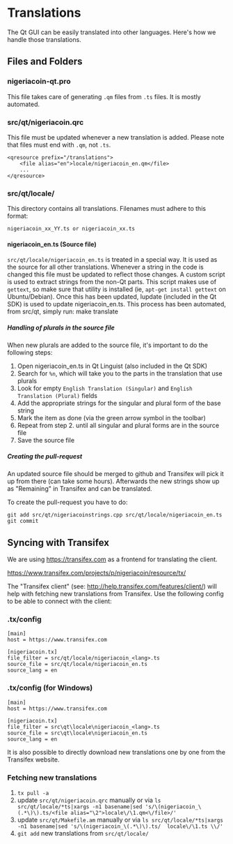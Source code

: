 Translations
============

The Qt GUI can be easily translated into other languages. Here's how we
handle those translations.

Files and Folders
-----------------

### nigeriacoin-qt.pro

This file takes care of generating `.qm` files from `.ts` files. It is mostly
automated.

### src/qt/nigeriacoin.qrc

This file must be updated whenever a new translation is added. Please note that
files must end with `.qm`, not `.ts`.

    <qresource prefix="/translations">
        <file alias="en">locale/nigeriacoin_en.qm</file>
        ...
    </qresource>

### src/qt/locale/

This directory contains all translations. Filenames must adhere to this format:

    nigeriacoin_xx_YY.ts or nigeriacoin_xx.ts

#### nigeriacoin_en.ts (Source file)

`src/qt/locale/nigeriacoin_en.ts` is treated in a special way. It is used as the
source for all other translations. Whenever a string in the code is changed
this file must be updated to reflect those changes. A  custom script is used
to extract strings from the non-Qt parts. This script makes use of `gettext`,
so make sure that utility is installed (ie, `apt-get install gettext` on 
Ubuntu/Debian). Once this has been updated, lupdate (included in the Qt SDK)
is used to update nigeriacoin_en.ts. This process has been automated, from src/qt,
simply run:
    make translate
    
##### Handling of plurals in the source file

When new plurals are added to the source file, it's important to do the following steps:

1. Open nigeriacoin_en.ts in Qt Linguist (also included in the Qt SDK)
2. Search for `%n`, which will take you to the parts in the translation that use plurals
3. Look for empty `English Translation (Singular)` and `English Translation (Plural)` fields
4. Add the appropriate strings for the singular and plural form of the base string
5. Mark the item as done (via the green arrow symbol in the toolbar)
6. Repeat from step 2. until all singular and plural forms are in the source file
7. Save the source file

##### Creating the pull-request

An updated source file should be merged to github and Transifex will pick it
up from there (can take some hours). Afterwards the new strings show up as "Remaining"
in Transifex and can be translated.

To create the pull-request you have to do:

    git add src/qt/nigeriacoinstrings.cpp src/qt/locale/nigeriacoin_en.ts
    git commit

Syncing with Transifex
----------------------

We are using https://transifex.com as a frontend for translating the client.

https://www.transifex.com/projects/p/nigeriacoin/resource/tx/

The "Transifex client" (see: http://help.transifex.com/features/client/)
will help with fetching new translations from Transifex. Use the following
config to be able to connect with the client:

### .tx/config

    [main]
    host = https://www.transifex.com

    [nigeriacoin.tx]
    file_filter = src/qt/locale/nigeriacoin_<lang>.ts
    source_file = src/qt/locale/nigeriacoin_en.ts
    source_lang = en
    
### .tx/config (for Windows)

    [main]
    host = https://www.transifex.com

    [nigeriacoin.tx]
    file_filter = src\qt\locale\nigeriacoin_<lang>.ts
    source_file = src\qt\locale\nigeriacoin_en.ts
    source_lang = en

It is also possible to directly download new translations one by one from the Transifex website.

### Fetching new translations

1. `tx pull -a`
2. update `src/qt/nigeriacoin.qrc` manually or via
   `ls src/qt/locale/*ts|xargs -n1 basename|sed 's/\(nigeriacoin_\(.*\)\).ts/<file alias="\2">locale\/\1.qm<\/file>/'`
3. update `src/qt/Makefile.am` manually or via
   `ls src/qt/locale/*ts|xargs -n1 basename|sed 's/\(nigeriacoin_\(.*\)\).ts/  locale\/\1.ts \\/'`
4. `git add` new translations from `src/qt/locale/`
